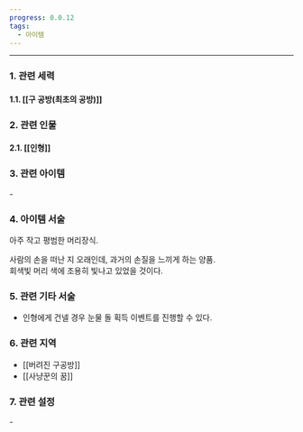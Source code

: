 ```yaml
---
progress: 0.0.12
tags:
  - 아이템
---
```

---
### 1. 관련 세력 
#### 1.1. [[구 공방(최초의 공방)]]

### 2. 관련 인물
#### 2.1. [[인형]]

### 3. 관련 아이템
\-

### 4. 아이템 서술
아주 작고 평범한 머리장식.  
  
사람의 손을 떠난 지 오래인데, 과거의 손질을 느끼게 하는 양품.  
회색빛 머리 색에 조용히 빛나고 있었을 것이다.

### 5. 관련 기타 서술
- 인형에게 건넬 경우 눈물 돌 획득 이벤트를 진행할 수 있다.

### 6. 관련 지역
- [[버려진 구공방]]
- [[사냥꾼의 꿈]]
### 7. 관련 설정
\-